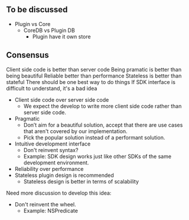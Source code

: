 ## To be discussed

- Plugin vs Core
  - CoreDB vs Plugin DB
    - Plugin have it own store

## Consensus


Client side code is better than server code
Being pramatic is better than being beautiful
Reliable better than performance
Stateless is better than stateful
There should be one best way to do things
If SDK interface is difficult to understand, it's a bad idea



- Client side code over server side code
  - We expect the develop to write more client side code rather than server
    side code.
- Pragmatic
  - Don’t aim for a beautiful solution, accept that there are use cases that
    aren't covered by our implementation. 
  - Pick the popular solution instead of a performant solution.
- Intuitive development interface
  - Don't reinvent syntax?
  - Example: SDK design works just like other SDKs of the same development
    environment.
- Reliability over performance
- Stateless plugin design is recommended
  - Stateless design is better in terms of scalability

Need more discussion to develop this idea:

- Don't reinvent the wheel.
  - Example: NSPredicate
